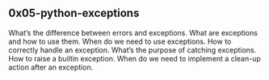 ## 0x05-python-exceptions

What’s the difference between errors and exceptions.
What are exceptions and how to use them.
When do we need to use exceptions.
How to correctly handle an exception.
What’s the purpose of catching exceptions.
How to raise a builtin exception.
When do we need to implement a clean-up action after an exception.
